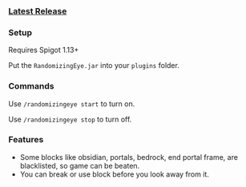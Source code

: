 ### [Latest Release](https://github.com/Shibatsui/Randomizing-Eye-Minecraft-plugin/releases/tag/1.0)
### Setup
Requires Spigot 1.13+

Put the `RandomizingEye.jar` into your `plugins` folder.
### Commands
Use `/randomizingeye start` to turn on.

Use `/randomizingeye stop` to turn off.
### Features
* Some blocks like obsidian, portals, bedrock, end portal frame, are blacklisted, so game can be beaten.
* You can break or use block before you look away from it.
